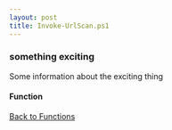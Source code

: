 ```yaml
---
layout: post
title: Invoke-UrlScan.ps1
---
```


### something exciting

Some information about the exciting thing

#### Function

<script async src="https://gist-it.appspot.com/github.com/BanterBoy/scripts-blog/blob/master/PowerShell/functions/Invoke-UrlScan.ps1"></script>

<a href="/menu/_pages/functions.html">Back to Functions</a>
